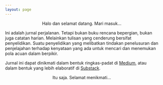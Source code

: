 ```yaml
---
layout: page
---
```

<p style="text-align:center;">Halo dan selamat datang. Mari masuk...</p>

Ini adalah jurnal perjalanan.
Tetapi bukan buku rencana bepergian,
bukan juga catatan harian. 
Melainkan tulisan yang
cenderung bersifat penyelidikan.
Suatu penyelidikan yang melibatkan tindakan penelusuran dan penjelajahan
terhadap kenyataan yang ada untuk mencari dan menemukan pola acuan dalam berpikir.

Jurnal ini dapat dinikmati 
dalam bentuk ringkas-padat di [Medium](https://medium.com/@harminbenjamin),
atau dalam bentuk yang lebih elaboratif di [Substack](https://laminseima.substack.com).

<p style="text-align:center;">Itu saja. Selamat menikmati...</p>
